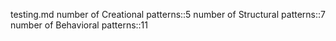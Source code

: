 testing.md
number of Creational patterns::5
number of Structural patterns::7
number of Behavioral patterns::11
